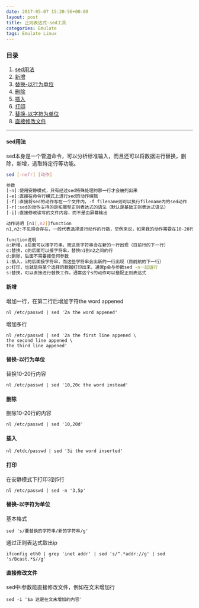 ```yaml
---
date: 2017-05-07 15:20:56+00:00
layout: post
title: 正则表达式-sed工具
categories: Emulate
tags: Emulate Linux
---
```


### 目录

1. [sed用法](#item1)
2. [新增](#item2)
3. [替换-以行为单位](#item3)
4. [删除](#item4)
5. [插入](#item5)
6. [打印](#item6)
7. [替换-以字符为单位](#item7)
8. [直接修改文件](#item8)

---
#### <span id="item1">sed用法</span>
sed本身是一个管道命令，可以分析标准输入，而且还可以将数据进行替换，删除，新增，选取特定行等功能。
```bash
sed [-nefr] [动作]

参数
[-n]:使用安静模式，只有经过sed特殊处理的那一行才会被列出来
[-e]:直接在命令行模式上进行sed的动作编辑
[-f]:直接将sed的动作写在一个文件内，-f filename则可以执行filename内的sed动作
[-r]:sed的动作支持的是拓展型正则表达式的语法（默认是基础正则表达式语法）
[-i]:直接修改读写的文件内容，而不是由屏幕输出

动作说明 [n1[,n2]]function
n1,n2:不见得会存在，一般代表选择进行动作的行数，举例来说，如果我的动作需要在10-20行之间进行，则"10,20[动作行为]"

function说明
a:新增，a后面可以接字符串，而这些字符串会在新的一行出现（目前行的下一行）
c:替换，c的后面可以接字符串，替换n1到n2之间的行
d:删除，后面不需要接任何参数
i:插入，i的后面接字符串，而这些字符串会出新的一行出现（目前航的下一行）
p:打印，也就是将某个选择的数据打印出来，通常p会与参数sed -n一起运行
s:替换，可以直接进行替换工作，通常这个s的动作可以搭配正则表达式
```

#### <span id="item2">新增</span>
增加一行，在第二行后增加字符the word appened
```
nl /etc/passwd | sed '2a the word appened'
```
增加多行
```
nl /etc/passwd | sed '2a the first line appened \
the second line appened \
the third line appened'
```

#### <span id="item3">替换-以行为单位</span>
替换10-20行内容
```
nl /etc/passwd | sed '10,20c the word instead'
```

#### <span id="item4">删除</span>
删除10-20行的内容
```
nl /etc/passwd | sed '10,20d'
```

#### <span id="item5">插入</span>
```
nl /etdc/passwd | sed '3i the word inserted'
```

#### <span id="item6">打印</span>
在安静模式下打印3到5行
```
nl /etc/passwd | sed -n '3,5p'
```

#### <span id="item7">替换-以字符为单位</span>
基本格式
```
sed 's/要替换的字符串/新的字符串/g'
```

通过正则表达式取出ip
```
ifconfig eth0 | grep 'inet addr' | sed 's/^.*addr://g' | sed 's/Bcast.*$//g'
```

#### <span id="item8">直接修改文件</span>
sed中i参数能直接修改文件，例如在文末增加行
```
sed -i '$a 这是在文末增加的内容'
```
